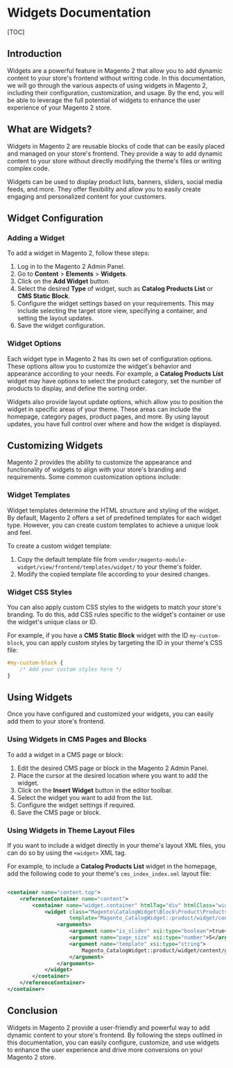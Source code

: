 # Widgets Documentation

[TOC]

## Introduction

Widgets are a powerful feature in Magento 2 that allow you to add dynamic content to your store's frontend without
writing code. In this documentation, we will go through the various aspects of using widgets in Magento 2, including
their configuration, customization, and usage. By the end, you will be able to leverage the full potential of widgets to
enhance the user experience of your Magento 2 store.

## What are Widgets?

Widgets in Magento 2 are reusable blocks of code that can be easily placed and managed on your store's frontend. They
provide a way to add dynamic content to your store without directly modifying the theme's files or writing complex code.

Widgets can be used to display product lists, banners, sliders, social media feeds, and more. They offer flexibility and
allow you to easily create engaging and personalized content for your customers.

## Widget Configuration

### Adding a Widget

To add a widget in Magento 2, follow these steps:

1. Log in to the Magento 2 Admin Panel.
2. Go to **Content** > **Elements** > **Widgets**.
3. Click on the **Add Widget** button.
4. Select the desired **Type** of widget, such as **Catalog Products List** or **CMS Static Block**.
5. Configure the widget settings based on your requirements. This may include selecting the target store view,
   specifying a container, and setting the layout updates.
6. Save the widget configuration.

### Widget Options

Each widget type in Magento 2 has its own set of configuration options. These options allow you to customize the
widget's behavior and appearance according to your needs. For example, a **Catalog Products List** widget may have
options to select the product category, set the number of products to display, and define the sorting order.

Widgets also provide layout update options, which allow you to position the widget in specific areas of your theme.
These areas can include the homepage, category pages, product pages, and more. By using layout updates, you have full
control over where and how the widget is displayed.

## Customizing Widgets

Magento 2 provides the ability to customize the appearance and functionality of widgets to align with your store's
branding and requirements. Some common customization options include:

### Widget Templates

Widget templates determine the HTML structure and styling of the widget. By default, Magento 2 offers a set of
predefined templates for each widget type. However, you can create custom templates to achieve a unique look and feel.

To create a custom widget template:

1. Copy the default template file from `vendor/magento-module-widget/view/frontend/templates/widget/` to your theme's
   folder.
2. Modify the copied template file according to your desired changes.

### Widget CSS Styles

You can also apply custom CSS styles to the widgets to match your store's branding. To do this, add CSS rules specific
to the widget's container or use the widget's unique class or ID.

For example, if you have a **CMS Static Block** widget with the ID `my-custom-block`, you can apply custom styles by
targeting the ID in your theme's CSS file:

```css
#my-custom-block {
    /* Add your custom styles here */
}
```

## Using Widgets

Once you have configured and customized your widgets, you can easily add them to your store's frontend.

### Using Widgets in CMS Pages and Blocks

To add a widget in a CMS page or block:

1. Edit the desired CMS page or block in the Magento 2 Admin Panel.
2. Place the cursor at the desired location where you want to add the widget.
3. Click on the **Insert Widget** button in the editor toolbar.
4. Select the widget you want to add from the list.
5. Configure the widget settings if required.
6. Save the CMS page or block.

### Using Widgets in Theme Layout Files

If you want to include a widget directly in your theme's layout XML files, you can do so by using the `<widget>` XML
tag.

For example, to include a **Catalog Products List** widget in the homepage, add the following code to your
theme's `cms_index_index.xml` layout file:

```xml

<container name="content.top">
    <referenceContainer name="content">
        <container name="widget.container" htmlTag="div" htmlClass="widget-container">
            <widget class="Magento\CatalogWidget\Block\Product\ProductsList"
                    template="Magento_CatalogWidget::product/widget/content/grid.phtml">
                <arguments>
                    <argument name="is_slider" xsi:type="boolean">true</argument>
                    <argument name="page_size" xsi:type="number">5</argument>
                    <argument name="template" xsi:type="string">
                        Magento_CatalogWidget::product/widget/content/grid.phtml
                    </argument>
                </arguments>
            </widget>
        </container>
    </referenceContainer>
</container>
```

## Conclusion

Widgets in Magento 2 provide a user-friendly and powerful way to add dynamic content to your store's frontend. By
following the steps outlined in this documentation, you can easily configure, customize, and use widgets to enhance the
user experience and drive more conversions on your Magento 2 store.
